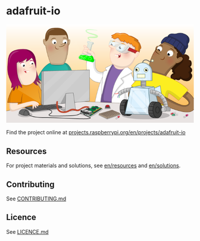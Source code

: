 # adafruit-io

![adafruit-io](banner.png)

Find the project online at [projects.raspberrypi.org/en/projects/adafruit-io](https://projects.raspberrypi.org/en/projects/adafruit-io)

## Resources
For project materials and solutions, see [en/resources](https://github.com/raspberrypilearning/adafruit-io/tree/master/en/resources) and [en/solutions](https://github.com/raspberrypilearning/adafruit-io/tree/master/en/solutions).

## Contributing
See [CONTRIBUTING.md](CONTRIBUTING.md)

## Licence
 See [LICENCE.md](LICENCE.md)